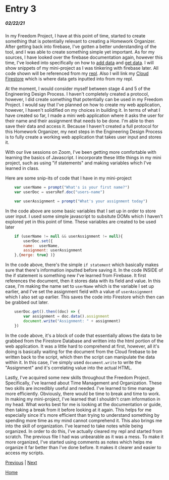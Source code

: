 # Entry 3
##### 02/22/21

In my Freedom Project, I have at this point of time, started to create something that is potentially relevant to creating a Homework Organizer.
After getting back into firebase, I've gotten a better understanding of the tool, and I was able to create something simple yet important.
As for my sources, I have looked over the firebase documentation again, however this time, I've looked into specifically on how to
[add data](https://firebase.google.com/docs/firestore/manage-data/add-data) and [get data](https://firebase.google.com/docs/firestore/query-data/get-data).
I will show snippets of my mini-project as I was tinkering with firebase later. All code shown will be referenced from my [repl](https://repl.it/@SamLee5/Testing-FireStore#script.js).
Also I will link my [Cloud Firestore](https://console.firebase.google.com/project/firestore-testing-9095c/firestore/data~2Fusers~2Fusers-name) which is where data gets inputted into from my repl.

At the moment, I would consider myself between stage 4 and 5 of the Engineering Design Process. I haven't completely created a protocol, however, I did create something that potentially can be used in my Freedom Project.
I would say that I've planned on how to create my web application, however, I haven't solidified on my choices in building it. In terms of what I have created so far, I made a mini web application where it
asks the user for their name and their assignment that needs to be done. I'm able to then save their data and access it. Because I haven't created a full protocol for this Homework Organizer, my next steps in the
Engineering Design Process is to fully create a working web application that takes user input and stores it.

With our live sessions on Zoom, I've been getting more comfortable with learning the basics of Javascript. I incorporate these little things in my mini project, such as using "if statements" and making variables which I've learned in
class.

Here are some snip-its of code that I have in my mini-project

```javascript
    var userName = prompt("What's is your first name?")
    var userDoc = usersRef.doc("users-name")

    var userAssignment = prompt("What's your assignment today")
```
In the code above are some basic variables that I set up in order to store user input. I used some simple javascript to subsitute DOMs which I haven't explored yet in this point of time.
These variables are created to be used later

```javascript
    if (userName != null && userAssignment != null){
        userDoc.set({
        name:  userName,
        assignment: userAssignment
    },{merge: true} )}
```
In the code above, there's the simple ```if statement``` which basically makes sure that there's information inputted before saving it.
In the code INSIDE of the if statement is something new I've learned from Firebase. It first references the document, then it stores data with its field and value. In this case, I'm
making the name set to ```userName``` which is the variable I set up earlier, and I've set the assignment field with a value of ```userAssignment``` which I also set up earlier. This
saves the code into Firestore which then can be grabbed out later.

```javascript
    userDoc.get().then((doc) => {
        var assignment = doc.data().assignment
        document.write("Assignment: " + assignment)
    })
```
In the code above, it's a block of code that essentially allows the data to be grabbed from the Firestore Database and written into the html portion of the web application. It was a little hard to comprehend at first,
however, all it's doing is basically waiting for the document from the Cloud firebase to be written back to the script, which then the script can manipulate the data within it. In this case, I've simply used
```document.write``` to write the "Assignment" and it's correlating value into the actual HTML.

Lastly, I've acquired some new skills throughout the Freedom Project. Specifically, I've learned about Time Management and Organization. These two skills are incredibly useful and needed. I've learned to time manage more efficiently.
Obviously, there would be time to break and time to work. In making my mini-project, I've learned that I shouldn't cram information in my head. What works best for me is looking at the documentation or guide, then taking a break from it
before looking at it again. This helps for me especially since it's more efficient than trying to understand something by spending more time as my mind cannot comprehend it. This also brings me into the skill of organization. I've learned to take notes
while being organized. In order to do this, I've actually cleared my repl and started from scratch. The previous file I had was unbearable as it was a mess. To make it more organized, I've started using comments as notes which helps me organize
it far better than I've done before. It makes it clearer and easier to access my scripts.




[Previous](entry02.md) | [Next](entry04.md)

[Home](../README.md)